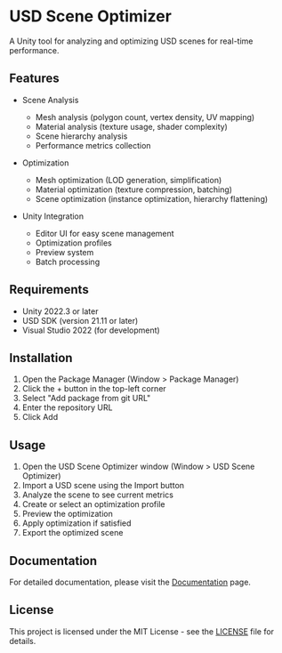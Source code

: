 # USD Scene Optimizer

A Unity tool for analyzing and optimizing USD scenes for real-time performance.

## Features

- Scene Analysis
  - Mesh analysis (polygon count, vertex density, UV mapping)
  - Material analysis (texture usage, shader complexity)
  - Scene hierarchy analysis
  - Performance metrics collection

- Optimization
  - Mesh optimization (LOD generation, simplification)
  - Material optimization (texture compression, batching)
  - Scene optimization (instance optimization, hierarchy flattening)

- Unity Integration
  - Editor UI for easy scene management
  - Optimization profiles
  - Preview system
  - Batch processing

## Requirements

- Unity 2022.3 or later
- USD SDK (version 21.11 or later)
- Visual Studio 2022 (for development)

## Installation

1. Open the Package Manager (Window > Package Manager)
2. Click the + button in the top-left corner
3. Select "Add package from git URL"
4. Enter the repository URL
5. Click Add

## Usage

1. Open the USD Scene Optimizer window (Window > USD Scene Optimizer)
2. Import a USD scene using the Import button
3. Analyze the scene to see current metrics
4. Create or select an optimization profile
5. Preview the optimization
6. Apply optimization if satisfied
7. Export the optimized scene

## Documentation

For detailed documentation, please visit the [Documentation](Documentation~/Documentation.md) page.

## License

This project is licensed under the MIT License - see the [LICENSE](LICENSE.md) file for details. 